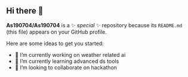 ## Hi there 👋


**As190704/As190704** is a ✨ _special_ ✨ repository because its `README.md` (this file) appears on your GitHub profile.

Here are some ideas to get you started:

- 🔭 I’m currently working on weather related ai
- 🌱 I’m currently learning advanced ds tools
- 👯 I’m looking to collaborate on hackathon


